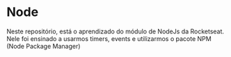 # Node

Neste repositório, está o aprendizado do módulo de NodeJs da Rocketseat. Nele foi ensinado a usarmos timers, events e utilizarmos o pacote NPM (Node Package Manager)
